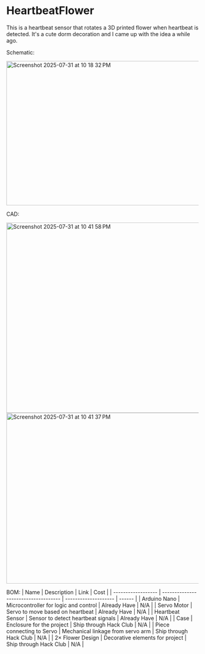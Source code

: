 # HeartbeatFlower

This is a heartbeat sensor that rotates a 3D printed flower when heartbeat is detected. It's a cute dorm decoration and I came up with the idea a while ago. 

Schematic:

<img width="637" height="378" alt="Screenshot 2025-07-31 at 10 18 32 PM" src="https://github.com/user-attachments/assets/1862224e-0c18-4adc-be20-58a861420eee" />

CAD:

<img width="589" height="498" alt="Screenshot 2025-07-31 at 10 41 58 PM" src="https://github.com/user-attachments/assets/5b61b3c8-098a-4c01-abe1-3a0e6c36d4e4" />
<img width="587" height="447" alt="Screenshot 2025-07-31 at 10 41 37 PM" src="https://github.com/user-attachments/assets/000408d5-6e08-4c89-9938-917a01114b83" />


BOM:
| Name               | Description                            | Link                 | Cost   |
| ------------------ | ------------------------------------ | -------------------- | ------ |
| Arduino Nano       | Microcontroller for logic and control | Already Have         | N/A    |
| Servo Motor        | Servo to move based on heartbeat     | Already Have         | N/A    |
| Heartbeat Sensor   | Sensor to detect heartbeat signals   | Already Have         | N/A    |
| Case               | Enclosure for the project             | Ship through Hack Club | N/A    |
| Piece connecting to Servo | Mechanical linkage from servo arm  | Ship through Hack Club | N/A    |
| 2× Flower Design   | Decorative elements for project      | Ship through Hack Club | N/A    |
